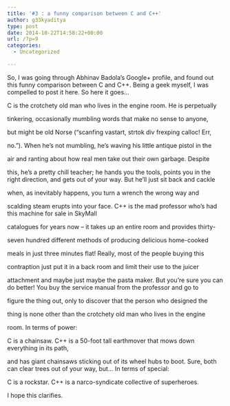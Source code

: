 ```yaml
---
title: '#3 : a funny comparison between C and C++'
author: g33kyaditya
type: post
date: 2014-10-22T14:58:22+00:00
url: /?p=9
categories:
  - Uncategorized

---
```

So, I was going through Abhinav Badola&#8217;s Google+ profile, and found out this funny comparison between C and C++. Being a geek myself, I was compelled to post it here. So here it goes&#8230;

C is the crotchety old man who lives in the engine room. He is perpetually
  
tinkering, occasionally mumbling words that make no sense to anyone,
  
but might be old Norse (&#8220;scanfing vastart, strtok div frexping calloc! Err,
  
no.&#8221;). When he&#8217;s not mumbling, he&#8217;s waving his little antique pistol in the
  
air and ranting about how real men take out their own garbage. Despite
  
this, he&#8217;s a pretty chill teacher; he hands you the tools, points you in the right direction, and gets out of your way. But he&#8217;ll just sit back and cackle
  
when, as inevitably happens, you turn a wrench the wrong way and
  
scalding steam erupts into your face. C++ is the mad professor who&#8217;s had this machine for sale in SkyMall
  
catalogues for years now – it takes up an entire room and provides thirty-
  
seven hundred different methods of producing delicious home-cooked
  
meals in just three minutes flat! Really, most of the people buying this
  
contraption just put it in a back room and limit their use to the juicer
  
attachment and maybe just maybe the pasta maker. But you&#8217;re sure you can do better! You buy the service manual from the professor and go to
  
figure the thing out, only to discover that the person who designed the
  
thing is none other than the crotchety old man who lives in the engine
  
room. In terms of power:
  
C is a chainsaw. C++ is a 50-foot tall earthmover that mows down everything in its path,
  
and has giant chainsaws sticking out of its wheel hubs to boot. Sure, both can clear trees out of your way, but&#8230; In terms of special:
  
C is a rockstar. C++ is a narco-syndicate collective of superheroes.
  
I hope this clarifies.